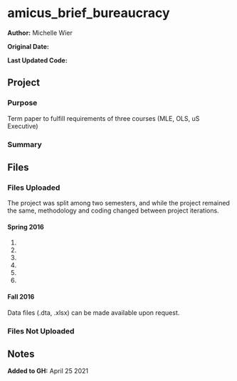# amicus_brief_bureaucracy

**Author:** Michelle Wier

**Original Date:**

**Last Updated Code:**

## Project
### Purpose 
Term paper to fulfill requirements of three courses (MLE, OLS, uS Executive)
### Summary


## Files
### Files Uploaded
The project was split among two semesters, and while the project remained the same, methodology and coding changed between project iterations. 
#### Spring 2016
1. 
2. 
3. 
4.
5.
6. 
#### Fall 2016

Data files (.dta, .xlsx) can be made available upon request.
### Files Not Uploaded 

## Notes


**Added to GH:** April 25 2021

